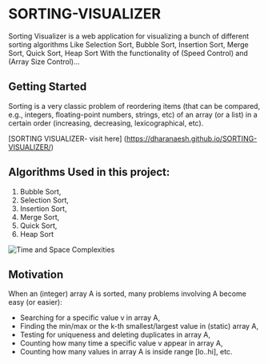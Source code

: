 # SORTING-VISUALIZER
Sorting Visualizer is a web application for visualizing a bunch of different sorting algorithms Like Selection Sort, Bubble Sort, Insertion Sort, Merge Sort, Quick Sort, Heap Sort With the functionality of (Speed Control) and (Array Size Control)...

## Getting Started
Sorting is a very classic problem of reordering items (that can be compared, e.g., integers, floating-point numbers, strings, etc) of an array (or a list) in a certain order (increasing, decreasing, lexicographical, etc).

[SORTING VISUALIZER- visit here] (https://dharanaesh.github.io/SORTING-VISUALIZER/)

## Algorithms Used in this project:

   1. Bubble Sort,
   2. Selection Sort,
   3. Insertion Sort,
   4. Merge Sort,
   5. Quick Sort,
   6. Heap Sort

![Time and Space Complexities](https://dharanaesh.github.com/assets/)
## Motivation
When an (integer) array A is sorted, many problems involving A become easy (or easier):

* Searching for a specific value v in array A,
* Finding the min/max or the k-th smallest/largest value in (static) array A,
* Testing for uniqueness and deleting duplicates in array A,
* Counting how many time a specific value v appear in array A,
* Counting how many values in array A is inside range [lo..hi], etc.


